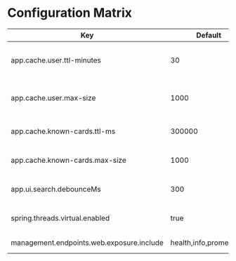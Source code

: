 # Configuration Matrix

| Key | Default | Profile | Owner | Notes |
|-----|---------|---------|-------|-------|
| app.cache.user.ttl-minutes | 30 | all | App | Caffeine user cache TTL |
| app.cache.user.max-size | 1000 | all | App | Caffeine user cache size |
| app.cache.known-cards.ttl-ms | 300000 | all | App | Session cache TTL |
| app.cache.known-cards.max-size | 1000 | all | App | Session cache size |
| app.ui.search.debounceMs | 300 | all | App | Debounce for search inputs |
| spring.threads.virtual.enabled | true | prod | App | Virtual threads (SB 3.2+) |
| management.endpoints.web.exposure.include | health,info,prometheus | all | App | Actuator exposure |
